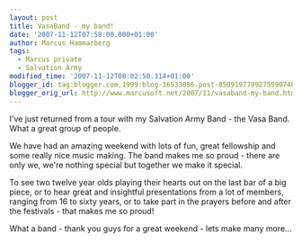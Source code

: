 ```yaml
---
layout: post
title: VasaBand - my band!
date: '2007-11-12T07:58:00.000+01:00'
author: Marcus Hammarberg
tags:
  - Marcus private
  - Salvation Army
modified_time: '2007-11-12T08:02:50.314+01:00'
blogger_id: tag:blogger.com,1999:blog-36533086.post-8509197799275590746
blogger_orig_url: http://www.marcusoft.net/2007/11/vasaband-my-band.html
---
```


I've just returned from a tour with my Salvation Army Band - the
Vasa
Band. What a great group of people.

We have had an amazing weekend with lots of fun, great fellowship and
some really nice music making. The band makes me so proud - there are
only we, we're nothing special but together we make it special.

To see two twelve year olds playing their hearts out on the
last bar of a big piece, or to hear great and insightful presentations
from a lot of members, ranging from 16 to sixty years, or to take part
in the prayers before and after the festivals - that makes me so
proud!

What a band - thank you guys for a great weekend - lets make many
more...
